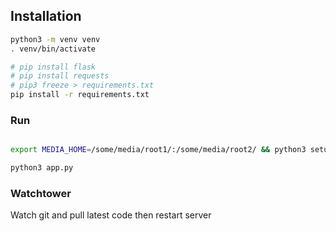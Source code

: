 

## Installation
```sh
python3 -m venv venv
. venv/bin/activate

# pip install flask
# pip install requests
# pip3 freeze > requirements.txt
pip install -r requirements.txt 

```

### Run

```sh

export MEDIA_HOME=/some/media/root1/:/some/media/root2/ && python3 setup.py

python3 app.py

```

### Watchtower

Watch git and pull latest code then restart server

```

```